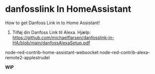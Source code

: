 # danfosslink In HomeAssistant
How to get Danfoss Link in to Home Assistant!


1. Tilføj din Danfoss Link til Alexa.
    Hjælp: https://github.com/michaelflarsen/danfosslink-in-HA/blob/main/danfossAlexaSetup.pdf


node-red-contrib-home-assistant-websocket
node-red-contrib-alexa-remote2-applestrudel

**WIP**
